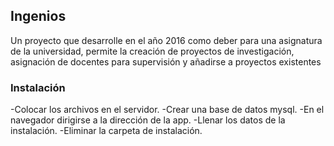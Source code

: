 ## Ingenios
Un proyecto que desarrolle en el año 2016 como deber para una asignatura de la universidad, permite la creación de proyectos de investigación, asignación de docentes para supervisión y añadirse a proyectos existentes
### Instalación
-Colocar los archivos en el servidor.
-Crear una base de datos mysql.
-En el navegador dirigirse a la dirección de la app.
-Llenar los datos de la instalación.
-Eliminar la carpeta de instalación.